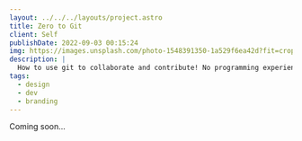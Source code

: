 ```yaml
---
layout: ../../../layouts/project.astro
title: Zero to Git
client: Self
publishDate: 2022-09-03 00:15:24
img: https://images.unsplash.com/photo-1548391350-1a529f6ea42d?fit=crop&w=1400&h=700&q=75
description: |
  How to use git to collaborate and contribute! No programming experience required
tags:
  - design
  - dev
  - branding
---
```


Coming soon...